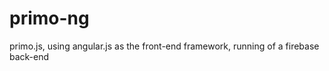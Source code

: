 primo-ng
========

primo.js, using angular.js as the front-end framework, running of a firebase back-end
